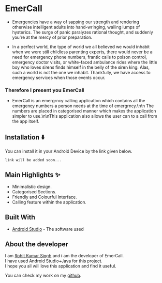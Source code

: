 # EmerCall
* Emergencies have a way of sapping our strength and rendering otherwise intelligent adults into hand-wringing, wailing lumps of hysterics. The surge of panic paralyzes rational thought, and suddenly you're at the mercy of prior preparation.

* In a perfect world, the type of world we all believed we would inhabit when we were still childless parenting experts, there would never be a need for emergency phone numbers, frantic calls to poison control, emergency doctor visits, or white-faced ambulance rides where the little boy who loves sirens finds himself in the belly of the siren king.
Alas, such a world is not the one we inhabit. Thankfully, we have access to emergency services when those events occur.

### Therefore I present you EmerCall

* EmerCall is an emergrncy calling application which contains all the emergency numbers a person needs at the time of emergrncy.\n\n   The numbers are placed in categorised manner which makes the application simpler to use.\n\nThis application also allows the user can to a call from the app itself.


## Installation :arrow_down:
You can install it in your Android Device by the link given below. 

```
link will be added soon...
```


## Main Highlights :sparkles:

* Minimalistic design.
* Categorised Sections.
* Friendly and Colourful Interface.
* Calling feature within the application.


## Built With

* [Android Studio](https://developer.android.com/studio) - The software used


## About the developer

I am [Rohit Kumar Singh](https://rohitsinghkcodes.github.io/portfolio/) and i am the developer of EmerCall.  
I have used Android Studio+Java for this project.  
I hope you all will love this application and find it useful.

You can check my work on my [github](https://github.com/rohitsinghkcodes).

